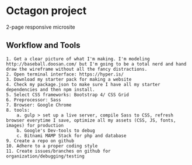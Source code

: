 # Octagon project
2-page responsive microsite 

## Workflow and Tools

	1. Get a clear picture of what I'm making. I'm modeling http://baseball.doosan.com/ but I'm going to be a total nerd and hand draw the wireframe without all the fancy distractions. 
	2. Open terminal interface: https://hyper.is/
	3. Download my starter pack for making a website 
	4. Check my package.json to make sure I have all my starter dependencies and then npm install.
	5. Select CSS frameworks: Bootstrap 4/ CSS Grid
	6. Preprocessor: Sass
	7. Browser: Google Chrome
	8. tools: 
		a. gulp > set up a live server, compile Sass to CSS, refresh browser everytime I save, optimize all my assets (CSS, JS, fonts, images) for production 
		b. Google's Dev-tools to debug
		c. Bitnami MAMP Stack for php and database 
	9. Create a repo on github
	10. Adhere to a proper coding style 
	11. Create issues/branches on github for organization/debugging/testing  
